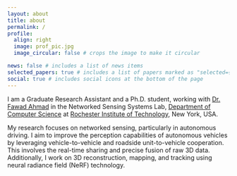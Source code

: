 ```yaml
---
layout: about
title: about
permalink: /
profile:
  align: right
  image: prof_pic.jpg
  image_circular: false # crops the image to make it circular

news: false # includes a list of news items
selected_papers: true # includes a list of papers marked as "selected={true}"
social: true # includes social icons at the bottom of the page
---
```


I am a Graduate Research Assistant and a Ph.D. student, working with <a href='https://fawadahm.github.io/'> Dr. Fawad Ahmad</a> in the Networked Sensing Systems Lab, <a href='https://www.rit.edu/computing/department-computer-science'> Department of Computer Science</a> at <a href='https://www.rit.edu/'> Rochester Institute of Technology</a>, New York, USA.

My research focuses on networked sensing, particularly in autonomous driving. I aim to improve the perception capabilities of autonomous vehicles by leveraging vehicle-to-vehicle and roadside unit-to-vehicle cooperation. This involves the real-time sharing and precise fusion of raw 3D data. Additionally, I work on 3D reconstruction, mapping, and tracking using neural radiance field (NeRF) technology.


